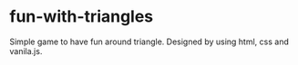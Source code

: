 # fun-with-triangles
Simple game to have fun around triangle. Designed by using html, css and vanila.js.
